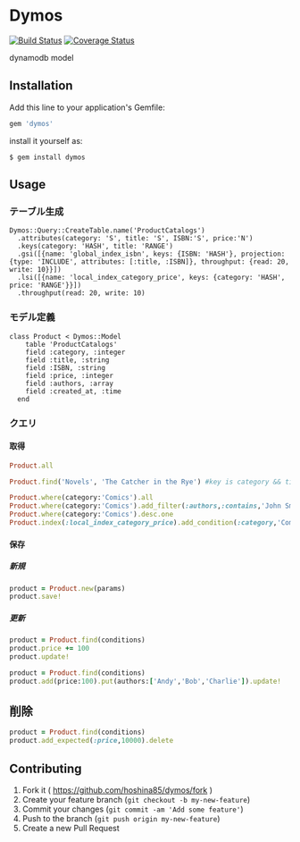 # Dymos
[![Build Status](https://travis-ci.org/hoshina85/dymos.svg?branch=master)](https://travis-ci.org/hoshina85/dymos)
[![Coverage Status](https://coveralls.io/repos/hoshina85/dymos/badge.png?branch=master)](https://coveralls.io/r/hoshina85/dymos?branch=master)

dynamodb model

## Installation

Add this line to your application's Gemfile:

```ruby
gem 'dymos'
```

install it yourself as:

    $ gem install dymos

## Usage


### テーブル生成

```
Dymos::Query::CreateTable.name('ProductCatalogs')
  .attributes(category: 'S', title: 'S', ISBN:'S', price:'N')
  .keys(category: 'HASH', title: 'RANGE')
  .gsi([{name: 'global_index_isbn', keys: {ISBN: 'HASH'}, projection: {type: 'INCLUDE', attributes: [:title, :ISBN]}, throughput: {read: 20, write: 10}}])
  .lsi([{name: 'local_index_category_price', keys: {category: 'HASH', price: 'RANGE'}}])
  .throughput(read: 20, write: 10)
```

### モデル定義

```
class Product < Dymos::Model
    table 'ProductCatalogs'
    field :category, :integer
    field :title, :string
    field :ISBN, :string
    field :price, :integer
    field :authors, :array
    field :created_at, :time
  end
```

### クエリ
#### 取得

```ruby
Product.all
```

```ruby
Product.find('Novels', 'The Catcher in the Rye') #key is category && title
```

```ruby
Product.where(category:'Comics').all
Product.where(category:'Comics').add_filter(:authors,:contains,'John Smith').all
Product.where(category:'Comics').desc.one
Product.index(:local_index_category_price).add_condition(:category,'Comics')add_condition(:price,:gt,10000).all
```

#### 保存

##### 新規
```ruby
product = Product.new(params)
product.save!
```

##### 更新
```ruby
product = Product.find(conditions)
product.price += 100
product.update!
```

```ruby
product = Product.find(conditions)
product.add(price:100).put(authors:['Andy','Bob','Charlie']).update!
```

## 削除
```ruby
product = Product.find(conditions)
product.add_expected(:price,10000).delete
```


## Contributing

1. Fork it ( https://github.com/hoshina85/dymos/fork )
2. Create your feature branch (`git checkout -b my-new-feature`)
3. Commit your changes (`git commit -am 'Add some feature'`)
4. Push to the branch (`git push origin my-new-feature`)
5. Create a new Pull Request
